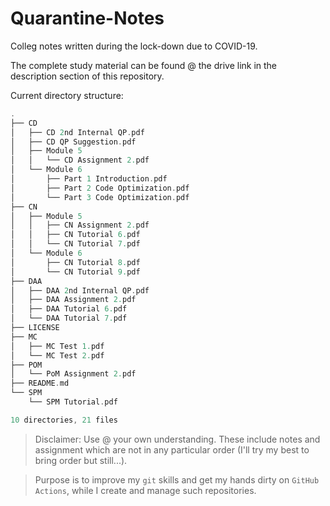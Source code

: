 # Quarantine-Notes

Colleg notes written during the lock-down due to COVID-19.

The complete study material can be found @ the drive link in the description section of this repository.

Current directory structure:
```dart
.
├── CD
│   ├── CD 2nd Internal QP.pdf
│   ├── CD QP Suggestion.pdf
│   ├── Module 5
│   │   └── CD Assignment 2.pdf
│   └── Module 6
│       ├── Part 1 Introduction.pdf
│       ├── Part 2 Code Optimization.pdf
│       └── Part 3 Code Optimization.pdf
├── CN
│   ├── Module 5
│   │   ├── CN Assignment 2.pdf
│   │   ├── CN Tutorial 6.pdf
│   │   └── CN Tutorial 7.pdf
│   └── Module 6
│       ├── CN Tutorial 8.pdf
│       └── CN Tutorial 9.pdf
├── DAA
│   ├── DAA 2nd Internal QP.pdf
│   ├── DAA Assignment 2.pdf
│   ├── DAA Tutorial 6.pdf
│   └── DAA Tutorial 7.pdf
├── LICENSE
├── MC
│   ├── MC Test 1.pdf
│   └── MC Test 2.pdf
├── POM
│   └── PoM Assignment 2.pdf
├── README.md
└── SPM
    └── SPM Tutorial.pdf

10 directories, 21 files
```

> Disclaimer: Use @ your own understanding. These include notes and assignment which are not in any particular order (I'll try my best to bring order but still...).

> Purpose is to improve my `git` skills and get my hands dirty on `GitHub Actions`, while I create and manage such repositories.